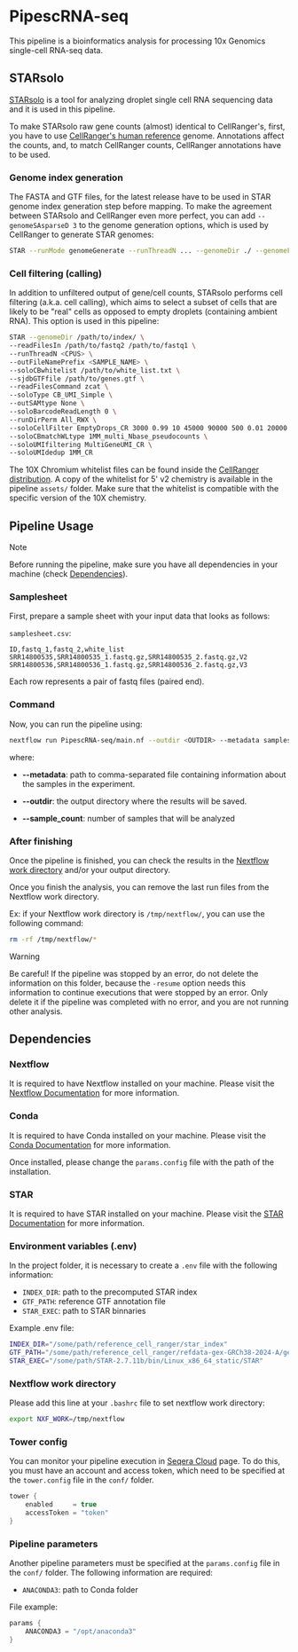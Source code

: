 # PipescRNA-seq

This pipeline is a bioinformatics analysis for processing 10x Genomics single-cell RNA-seq data.

## STARsolo

[STARsolo](https://github.com/alexdobin/STAR/blob/master/docs/STARsolo.md) is a tool for analyzing droplet single cell RNA sequencing data and it is used in this pipeline.

To make STARsolo raw gene counts (almost) identical to CellRanger's, first, you have to use [CellRanger's human reference](https://www.10xgenomics.com/support/software/cell-ranger/downloads#reference-downloads) genome. Annotations affect the counts, and, to match CellRanger counts, CellRanger annotations have to be used.

### Genome index generation

The FASTA and GTF files, for the latest release have to be used in STAR genome index generation step before mapping. To make the agreement between STARsolo and CellRanger even more perfect, you can add `--genomeSAsparseD 3` to the genome generation options, which is used by CellRanger to generate STAR genomes:

```bash
STAR --runMode genomeGenerate --runThreadN ... --genomeDir ./ --genomeFastaFiles refdata-gex-GRCh38-2020-A/fasta/genome.fa  --sjdbGTFfile refdata-gex-GRCh38-2020-A/genes/genes.gtf --genomeSAsparseD 3
```

### Cell filtering (calling)

In addition to unfiltered output of gene/cell counts, STARsolo performs cell filtering (a.k.a. cell calling), which aims to select a subset of cells that are likely to be "real" cells as opposed to empty droplets (containing ambient RNA). This option is used in this pipeline:

```bash
STAR --genomeDir /path/to/index/ \
--readFilesIn /path/to/fastq2 /path/to/fastq1 \
--runThreadN <CPUS> \
--outFileNamePrefix <SAMPLE_NAME> \
--soloCBwhitelist /path/to/white_list.txt \
--sjdbGTFfile /path/to/genes.gtf \
--readFilesCommand zcat \
--soloType CB_UMI_Simple \
--outSAMtype None \
--soloBarcodeReadLength 0 \
--runDirPerm All_RWX \
--soloCellFilter EmptyDrops_CR 3000 0.99 10 45000 90000 500 0.01 20000 0.01 10000 \
--soloCBmatchWLtype 1MM_multi_Nbase_pseudocounts \
--soloUMIfiltering MultiGeneUMI_CR \
--soloUMIdedup 1MM_CR
```

The 10X Chromium whitelist files can be found inside the [CellRanger distribution](https://kb.10xgenomics.com/hc/en-us/articles/115004506263-What-is-a-barcode-whitelist). A copy of the whitelist for 5' v2 chemistry is available in the pipeline `assets/` folder. Make sure that the whitelist is compatible with the specific version of the 10X chemistry.

## Pipeline Usage

> [!NOTE]
> Before running the pipeline, make sure you have all dependencies in your machine (check [Dependencies](#dependencies)).

### Samplesheet

First, prepare a sample sheet with your input data that looks as follows:

`samplesheet.csv`:

```csv
ID,fastq_1,fastq_2,white_list
SRR14800535,SRR14800535_1.fastq.gz,SRR14800535_2.fastq.gz,V2
SRR14800536,SRR14800536_1.fastq.gz,SRR14800536_2.fastq.gz,V3
```

Each row represents a pair of fastq files (paired end).

### Command

Now, you can run the pipeline using:

```bash
nextflow run PipescRNA-seq/main.nf --outdir <OUTDIR> --metadata samplesheet.csv --sample_count 2
```

where:

- **--metadata**: path to comma-separated file containing information about the samples in the experiment.

- **--outdir**: the output directory where the results will be saved.

- **--sample_count**: number of samples that will be analyzed

### After finishing

Once the pipeline is finished, you can check the results in the [Nextflow work directory](#nextflow-work-directory) and/or your output directory.

Once you finish the analysis, you can remove the last run files from the Nextflow work directory.

Ex: if your Nextflow work directory is `/tmp/nextflow/`, you can use the following command:

```bash
rm -rf /tmp/nextflow/*
```

> [!WARNING]
> Be careful! If the pipeline was stopped by an error, do not delete the information on this folder, because the `-resume` option needs this information to continue executions that were stopped by an error. Only delete it if the pipeline was completed with no error, and you are not running other analysis.

## Dependencies

### Nextflow

It is required to have Nextflow installed on your machine. Please visit the [Nextflow Documentation](https://www.nextflow.io/docs/latest/install.html) for more information.

### Conda

It is required to have Conda installed on your machine. Please visit the [Conda Documentation](https://docs.conda.io/projects/conda/en/latest/user-guide/install/index.html) for more information.

Once installed, please change the `params.config` file with the path of the installation.

### STAR

It is required to have STAR installed on your machine. Please visit the [STAR Documentation](https://github.com/alexdobin/STAR) for more information.

### Environment variables (.env)

In the project folder, it is necessary to create a `.env` file with the following information:

- `INDEX_DIR`: path to the precomputed STAR index
- `GTF_PATH`: reference GTF annotation file
- `STAR_EXEC`: path to STAR binnaries

Example .env file:

```bash
INDEX_DIR="/some/path/reference_cell_ranger/star_index"
GTF_PATH="/some/path/reference_cell_ranger/refdata-gex-GRCh38-2024-A/genes/genes.gtf"
STAR_EXEC="/some/path/STAR-2.7.11b/bin/Linux_x86_64_static/STAR"
```

### Nextflow work directory

Please add this line at your `.bashrc` file to set nextflow work directory:

```bash
export NXF_WORK=/tmp/nextflow
```

### Tower config

You can monitor your pipeline execution in [Seqera Cloud](https://cloud.seqera.io/) page. To do this, you must have an account and access token, which need to be specified at the `tower.config` file in the `conf/` folder.

```groovy
tower {
    enabled     = true
    accessToken = "token"
}
```

### Pipeline parameters

Another pipeline parameters must be specified at the `params.config` file in the `conf/` folder. The following information are required:

- `ANACONDA3`: path to Conda folder

File example:

```groovy
params {
    ANACONDA3 = "/opt/anaconda3"
}
```
